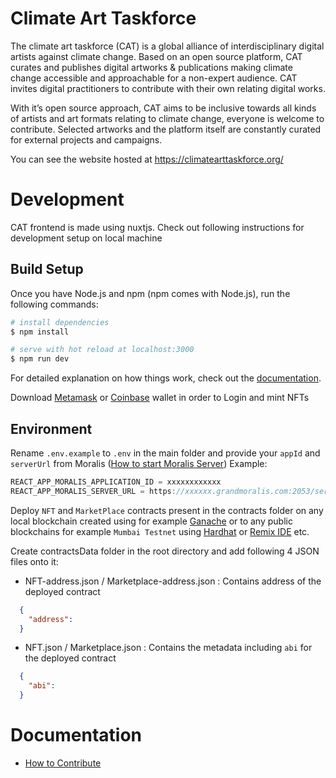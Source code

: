 # Climate Art Taskforce
The climate art taskforce (CAT) is a global alliance of interdisciplinary digital artists against climate change. Based on an open source platform, CAT curates and publishes digital artworks & publications making climate change accessible and approachable for a non-expert audience. CAT invites digital practitioners to contribute with their own relating digital works.

With it’s open source approach, CAT aims to be inclusive towards all kinds of artists and art formats relating to climate change, everyone is welcome to contribute. Selected artworks and the platform itself are constantly curated for external projects and campaigns.

You can see the website hosted at https://climatearttaskforce.org/

# Development
CAT frontend is made using nuxtjs. Check out following instructions for development setup on local machine

## Build Setup

Once you have Node.js and npm (npm comes with Node.js), run the following commands:
```bash
# install dependencies
$ npm install

# serve with hot reload at localhost:3000
$ npm run dev
```
For detailed explanation on how things work, check out the [documentation](https://nuxtjs.org).

Download [Metamask](https://metamask.io/download/) or [Coinbase](https://www.coinbase.com/wallet) wallet in order to Login and mint NFTs

## Environment
Rename `.env.example` to `.env` in the main folder and provide your `appId` and `serverUrl` from Moralis ([How to start Moralis Server](https://docs.moralis.io/moralis-server/getting-started/create-a-moralis-server)) 
Example:
```jsx
REACT_APP_MORALIS_APPLICATION_ID = xxxxxxxxxxxx
REACT_APP_MORALIS_SERVER_URL = https://xxxxxx.grandmoralis.com:2053/server
```

Deploy `NFT` and `MarketPlace` contracts present in the contracts folder on any local blockchain created using for example [Ganache](https://trufflesuite.com/ganache/) or to any public blockchains for example `Mumbai Testnet` using [Hardhat](https://hardhat.org/) or [Remix IDE](https://remix.ethereum.org/) etc.

Create contractsData folder in the root directory and add following 4 JSON files onto it:

- NFT-address.json / Marketplace-address.json : Contains address of the deployed contract
```json
  {
    "address": 
  }
```

- NFT.json / Marketplace.json : Contains the metadata including `abi` for the deployed contract
```json
  {
    "abi": 
  }
```

# Documentation
- [How to Contribute](./CONTRIBUTING.md)

